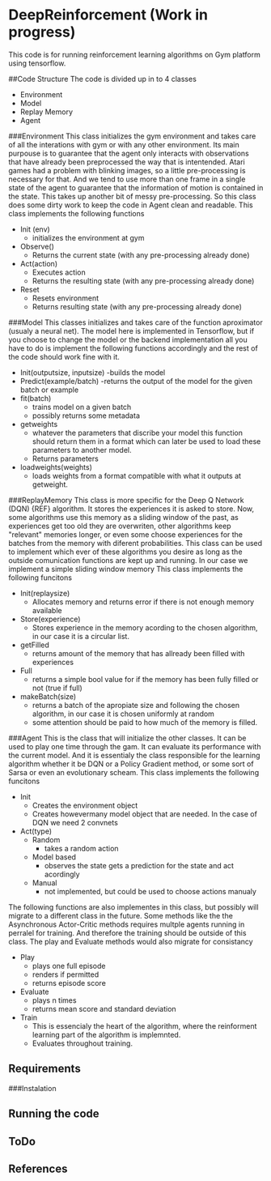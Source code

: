 # DeepReinforcement (Work in progress)
This code is for running reinforcement learning algorithms on Gym platform using tensorflow. 

##Code Structure
The code is divided up in to 4 classes
- Environment
- Model
- Replay Memory
- Agent

###Environment
This class initializes the gym environment and takes care of all the interations with gym or with any other environment. Its main purpouse is to guarantee that the agent only interacts with observations that have already been preprocessed the way that is intentended. Atari games had a problem with blinking images, so a little pre-processing is necessary for that. And we tend to use more than one frame in a single state of the agent to guarantee that the information of motion is contained in the state. This takes up another bit of messy pre-processing. So this class does some dirty work to keep the code in Agent clean and readable. 
This class implements the following functions
- Init (env)
  - initializes the environment at gym
- Observe()
  - Returns the current state (with any pre-processing already done)
- Act(action)
  - Executes action
  - Returns the resulting state (with any pre-processing already done)
- Reset
  - Resets environment
  - Returns resulting state (with any pre-processing already done)

###Model
This classes initializes and takes care of the function aproximator (usualy a neural net). The model here is implemented in Tensorflow, but if you choose to change the model or the backend implementation all you have to do is implement the following functions accordingly and the rest of the code should work fine with it.
- Init(outputsize, inputsize)
  -builds the model
- Predict(example/batch)
  -returns the output of the model for the given batch or example
- fit(batch)
  - trains model on a given batch
  - possibly returns some metadata
- getweights
  - whatever the parameters that discribe your model this function should return them in a format which can later be used to load these parameters to another model.
  - Returns parameters
- loadweights(weights)
  - loads weights from a format compatible with what it outputs at getweight.


###ReplayMemory
This class is more specific for the Deep Q Network (DQN) {REF} algorithm. It stores the experiences it is asked to store. Now, some algorithms use this memory as a sliding window of the past, as experiences get too old they are overwriten, other algorithms keep "relevant" memories longer, or even some choose experiences for the batches from the memory with diferent probabilities. This class can be used to implement which ever of these algorithms you desire as long as the outside comunication functions are kept up and running. In our case we implement a simple sliding window memory
This class implements the following funcitons
- Init(replaysize)
  - Allocates memory and returns error if there is not enough memory available
- Store(experience)
  - Stores experience in the memory acording to the chosen algorithm, in our case it is a circular list.
- getFilled
  - returns amount of the memory that has allready been filled with experiences
- Full
  - returns a simple bool value for if the memory has been fully filled or not (true if full)
- makeBatch(size)
  - returns a batch of the apropiate size and following the chosen algorithm, in our case it is chosen uniformly at random
  - some attention should be paid to how much of the memory is filled.

###Agent
This is the class that will initialize the other classes. It can be used to play one time through the gam. It can evaluate its performance with the current model. And it is essentialy the class responsible for the learning algorithm whether it be DQN or a Policy Gradient method, or some sort of Sarsa or even an evolutionary scheam.
This class implements the following funcitons
- Init
  - Creates the environment object
  - Creates howevermany model object that are needed. In the case of DQN we need 2 convnets
- Act(type)
  - Random
    - takes a random action
  - Model based
    - observes the state gets a prediction for the state and act acordingly
  - Manual
    - not implemented, but could be used to choose actions manualy

The following functions are also implementes in this class, but possibly will migrate to a different class in the future. Some methods like the the Asynchronous Actor-Critic methods requires multple agents running in perralel for training. And therefore the training should be outside of this class. The play and Evaluate methods would also migrate for consistancy 
- Play
  - plays one full episode
  - renders if permitted
  - returns episode score
- Evaluate
  - plays n times
  - returns mean score and standard deviation
- Train
  - This is essencialy the heart of the algorithm, where the reinforment learning part of the algorithm is implemnted.
  - Evaluates throughout training.

## Requirements

###Instalation

## Running the code

## ToDo

## References
